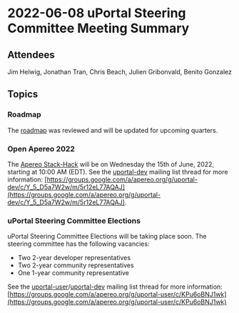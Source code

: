 # 2022-06-08 uPortal Steering Committee Meeting Summary

## Attendees

Jim Helwig, Jonathan Tran, Chris Beach, Julien Gribonvald, Benito Gonzalez

## Topics

### Roadmap

The [roadmap](../../roadmap.md) was reviewed and will be updated for upcoming quarters.

### Open Apereo 2022

The [Apereo Stack-Hack](https://eventyay.com/e/99f4099e/session/7752) will be on Wednesday the 15th of June, 2022, starting at 10:00 AM (EDT). See the [uportal-dev](https://groups.google.com/a/apereo.org/g/uportal-dev) mailing list thread for more information: [https://groups.google.com/a/apereo.org/g/uportal-dev/c/Y_5_D5a7W2w/m/5r12eL77AQAJ](https://groups.google.com/a/apereo.org/g/uportal-dev/c/Y_5_D5a7W2w/m/5r12eL77AQAJ).

### uPortal Steering Committee Elections

uPortal Steering Committee Elections will be taking place soon. The steering committee has the following vacancies:

* Two 2-year developer representatives
* Two 2-year community representatives
* One 1-year community representative

See the [uportal-user](https://groups.google.com/a/apereo.org/g/uportal-user)/[uportal-dev](https://groups.google.com/a/apereo.org/g/uportal-dev) mailing list thread for more information: [https://groups.google.com/a/apereo.org/g/uportal-user/c/KPu6oBNJ1wk](https://groups.google.com/a/apereo.org/g/uportal-user/c/KPu6oBNJ1wk)
